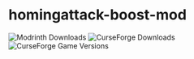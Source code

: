 # homingattack-boost-mod

![Modrinth Downloads](https://img.shields.io/modrinth/dt/9DPewlmy?label=Modrinth%20Downloads)
![CurseForge Downloads](https://img.shields.io/curseforge/dt/927281?label=CurseForge%20Downloads&link=https%3A%2F%2Flegacy.curseforge.com%2Fminecraft%2Fmc-mods%2Fhoming-attack-and-boost)
![CurseForge Game Versions](https://img.shields.io/curseforge/game-versions/927281)

